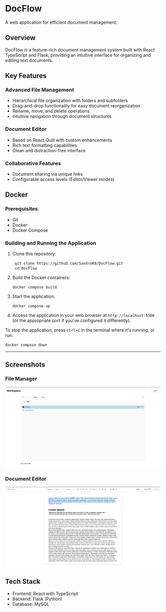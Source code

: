 # DocFlow

A web application for efficient document management.

## Overview

DocFlow is a feature-rich document management system built with React TypeScript and Flask, providing an intuitive interface for organizing and editing text documents.

## Key Features

### Advanced File Management

- Hierarchical file organization with folders and subfolders
- Drag-and-drop functionality for easy document reorganization
- Rename, move, and delete operations
- Intuitive navigation through document structures

### Document Editor

- Based on React Quill with custom enhancements
- Rich text formatting capabilities
- Clean and distraction-free interface

### Collaborative Features

- Document sharing via unique links
- Configurable access levels (Editor/Viewer modes)

## Docker

### Prerequisites

- Git
- Docker
- Docker Compose

### Building and Running the Application

1. Clone this repository:

   ```
    git clone https://github.com/SandroK0/DocFlow.git
    cd DocFlow 
   ```

2. Build the Docker containers:

   ```
   docker compose build
   ```

3. Start the application:

   ```
   docker compose up
   ```

4. Access the application in your web browser at `http://localhost:5300` (or the appropriate port if you've configured it differently).

To stop the application, press `Ctrl+C` in the terminal where it's running, or run:

```
docker compose down
```

---

## Screenshots

### File Manager

<img src="./screenshots/FileManager.png" alt="DocFlow File Manager showing hierarchical document organization with drag-and-drop interface" />

### Document Editor

<img src="./screenshots/Editor.png" alt="DocFlow Document Editor featuring rich text formatting tools and collaborative editing" />

## Tech Stack

- Frontend: React with TypeScript
- Backend: Flask (Python)
- Database: MySQL
